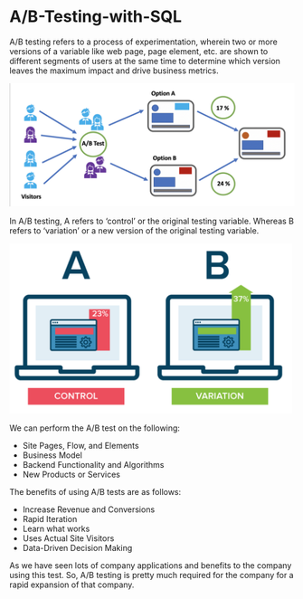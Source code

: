 # A/B-Testing-with-SQL

A/B testing refers to a process of experimentation, wherein two or more versions of a variable like web page, page element, etc. are shown to different segments of users at the same time to determine which version leaves the maximum impact and drive business metrics.

<img src = "images/Screenshot 2022-02-13 165748.png" width = "700">

In A/B testing, A refers to ‘control’ or the original testing variable. Whereas B refers to ‘variation’ or a new version of the original testing variable.

<img src = "images/Screenshot 2022-02-14 102432.png" width = "500">

We can perform the A/B test on the following:
   * Site Pages, Flow, and Elements
   * Business Model
   * Backend Functionality and Algorithms
   * New Products or Services

The benefits of using A/B tests are as follows:

  * Increase Revenue and Conversions
  * Rapid Iteration
  * Learn what works
  * Uses Actual Site Visitors
  * Data-Driven Decision Making

As we have seen lots of company applications and benefits to the company using this test. So, A/B testing is pretty much required for the company for a rapid expansion of that company.
